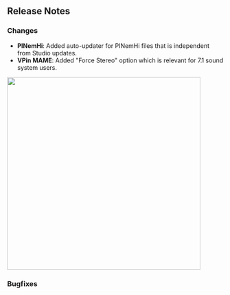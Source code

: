 ## Release Notes

### Changes

- **PINemHi**: Added auto-updater for PINemHi files that is independent from Studio updates.
- **VPin MAME**: Added "Force Stereo" option which is relevant for 7.1 sound system users.

<img src="https://raw.githubusercontent.com/syd711/vpin-studio/main/documentation/tables/context-menu.png" width="450" />


### Bugfixes


